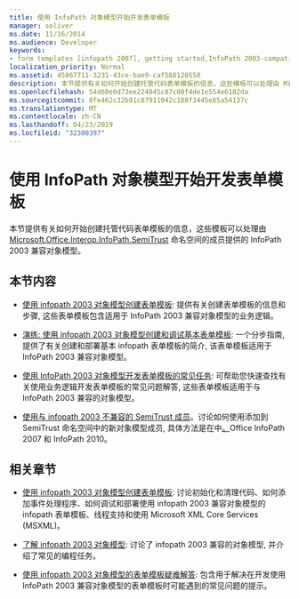 ```yaml
---
title: 使用 InfoPath 对象模型开始开发表单模板
manager: soliver
ms.date: 11/16/2014
ms.audience: Developer
keywords:
- form templates [infopath 2007], getting started,InfoPath 2003-compatible form templates, getting started
localization_priority: Normal
ms.assetid: 45867711-3231-43ce-bae9-caf588120550
description: 本节提供有关如何开始创建托管代码表单模板的信息，这些模板可以处理由 Microsoft.Office.Interop.InfoPath.SemiTrust 命名空间的成员提供的 InfoPath 2003 兼容对象模型。
ms.openlocfilehash: 54d60e6d73ee224845c87c08f4de1e554e6182da
ms.sourcegitcommit: 8fe462c32b91c87911942c188f3445e85a54137c
ms.translationtype: MT
ms.contentlocale: zh-CN
ms.lasthandoff: 04/23/2019
ms.locfileid: "32300397"
---
```

# <a name="get-started-developing-form-templates-using-the-infopath-object-model"></a>使用 InfoPath 对象模型开始开发表单模板

本节提供有关如何开始创建托管代码表单模板的信息，这些模板可以处理由 [Microsoft.Office.Interop.InfoPath.SemiTrust](https://msdn.microsoft.com/library/Microsoft.Office.Interop.InfoPath.SemiTrust.aspx) 命名空间的成员提供的 InfoPath 2003 兼容对象模型。 
  
## <a name="in-this-section"></a>本节内容

- [使用 infopath 2003 对象模型创建表单模板](how-to-create-a-form-template-using-the-infopath-2003-object-model.md): 提供有关创建表单模板的信息和步骤, 这些表单模板包含适用于 InfoPath 2003 兼容对象模型的业务逻辑。
    
- [演练: 使用 infopath 2003 对象模型创建和调试基本表单模板](walkthrough-create-and-debug-basic-form-template-using-infopath-object-model.md): 一个分步指南, 提供了有关创建和部署基本 infopath 表单模板的简介, 该表单模板适用于 InfoPath 2003 兼容对象模型。
    
- [使用 InfoPath 2003 对象模型开发表单模板的常见任务](common-tasks-for-developing-form-templates-using-infopath-object-model.md): 可帮助您快速查找有关使用业务逻辑开发表单模板的常见问题解答, 这些表单模板适用于与 InfoPath 2003 兼容的对象模型。
    
- [使用与 infopath 2003 不兼容的 SemiTrust 成员](how-to-use-microsoft-office-interop-infopath-semitrust-members.md)。讨论如何使用添加到 SemiTrust 命名空间中的新对象模型成员, 具体方法是在中[。](https://msdn.microsoft.com/library/Microsoft.Office.Interop.InfoPath.SemiTrust.aspx)Office InfoPath 2007 和 InfoPath 2010。 
    
## <a name="related-sections"></a>相关章节

- [使用 infopath 2003 对象模型创建表单模板](creating-form-templates-using-the-infopath-2003-object-model.md): 讨论初始化和清理代码、如何添加事件处理程序、如何调试和部署使用 infopath 2003 兼容对象模型的 infopath 表单模板、线程支持和使用 Microsoft XML Core Services (MSXML)。
    
- [了解 infopath 2003 对象模型](understanding-the-infopath-2003-object-model.md): 讨论了 infopath 2003 兼容的对象模型, 并介绍了常见的编程任务。
    
- [使用 infopath 2003 对象模型的表单模板疑难解答](troubleshoot-form-templates-that-use-infopath-object-model.md): 包含用于解决在开发使用 InfoPath 2003 兼容对象模型的表单模板时可能遇到的常见问题的提示。
    

